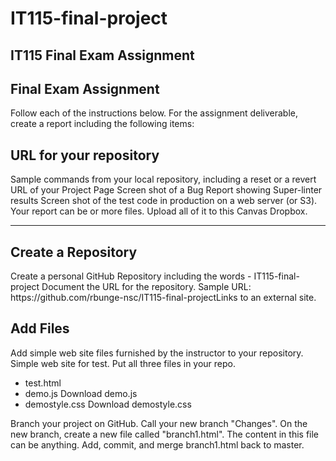 # IT115-final-project
<H2>IT115 Final Exam Assignment</H2>

<H2>Final Exam Assignment</H2>
Follow each of the instructions below. For the assignment deliverable, create a report including the following items:

<H2>URL for your repository</H2>
Sample commands from your local repository, including a reset or a revert
URL of your Project Page
Screen shot of a Bug Report showing Super-linter results
Screen shot of the test code in production on a web server (or S3). 
Your report can be or more files. Upload all of it to this Canvas Dropbox. 

-------------------------------------------------------------------

<H2>Create a Repository</H2>
Create a personal GitHub Repository including the words - IT115-final-project
Document the URL for the repository.
Sample URL: https://github.com/rbunge-nsc/IT115-final-projectLinks to an external site.

<H2>Add Files</H2>
Add simple web site files furnished by the instructor to your repository.
Simple web site for test. Put all three files in your repo. 

<ul>
<li>test.html</li>
<li>demo.js Download demo.js </li>
<li>demostyle.css Download demostyle.css </li>
</ul>

Branch your project on GitHub. Call your new branch "Changes".
On the new branch, create a new file called "branch1.html". The content in this file can be anything.
Add, commit, and merge branch1.html back to master.

